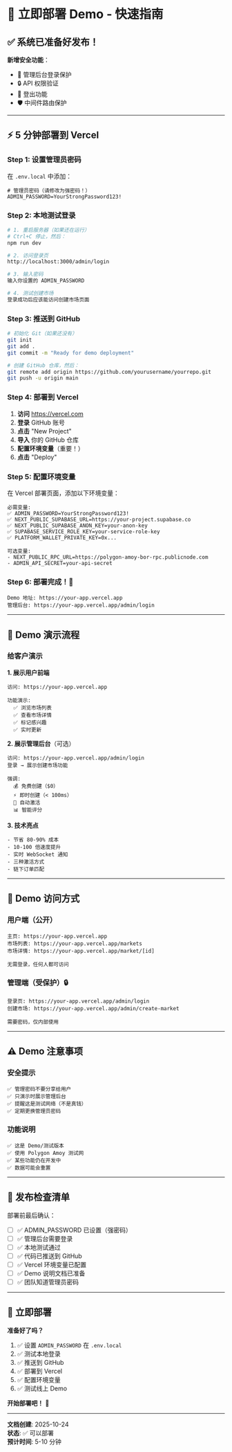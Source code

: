 # 🚀 立即部署 Demo - 快速指南

## ✅ 系统已准备好发布！

**新增安全功能**：
- 🔐 管理后台登录保护
- 🔒 API 权限验证
- 🚪 登出功能
- 🛡️ 中间件路由保护

---

## ⚡ 5 分钟部署到 Vercel

### Step 1: 设置管理员密码

在 `.env.local` 中添加：

```env
# 管理员密码（请修改为强密码！）
ADMIN_PASSWORD=YourStrongPassword123!
```

### Step 2: 本地测试登录

```bash
# 1. 重启服务器（如果还在运行）
# Ctrl+C 停止，然后：
npm run dev

# 2. 访问登录页
http://localhost:3000/admin/login

# 3. 输入密码
输入你设置的 ADMIN_PASSWORD

# 4. 测试创建市场
登录成功后应该能访问创建市场页面
```

### Step 3: 推送到 GitHub

```bash
# 初始化 Git（如果还没有）
git init
git add .
git commit -m "Ready for demo deployment"

# 创建 GitHub 仓库，然后：
git remote add origin https://github.com/yourusername/yourrepo.git
git push -u origin main
```

### Step 4: 部署到 Vercel

1. **访问** https://vercel.com
2. **登录** GitHub 账号
3. **点击** "New Project"
4. **导入** 你的 GitHub 仓库
5. **配置环境变量**（重要！）
6. **点击** "Deploy"

### Step 5: 配置环境变量

在 Vercel 部署页面，添加以下环境变量：

```
必需变量:
✅ ADMIN_PASSWORD=YourStrongPassword123!
✅ NEXT_PUBLIC_SUPABASE_URL=https://your-project.supabase.co
✅ NEXT_PUBLIC_SUPABASE_ANON_KEY=your-anon-key
✅ SUPABASE_SERVICE_ROLE_KEY=your-service-role-key
✅ PLATFORM_WALLET_PRIVATE_KEY=0x...

可选变量:
- NEXT_PUBLIC_RPC_URL=https://polygon-amoy-bor-rpc.publicnode.com
- ADMIN_API_SECRET=your-api-secret
```

### Step 6: 部署完成！🎉

```
Demo 地址: https://your-app.vercel.app
管理后台: https://your-app.vercel.app/admin/login
```

---

## 🎯 Demo 演示流程

### 给客户演示

**1. 展示用户前端**
```
访问: https://your-app.vercel.app

功能演示:
  ✅ 浏览市场列表
  ✅ 查看市场详情
  ✅ 标记感兴趣
  ✅ 实时更新
```

**2. 展示管理后台**（可选）
```
访问: https://your-app.vercel.app/admin/login
登录 → 展示创建市场功能

强调:
  💰 免费创建（$0）
  ⚡ 即时创建（< 100ms）
  🤖 自动激活
  📊 智能评分
```

**3. 技术亮点**
```
- 节省 80-90% 成本
- 10-100 倍速度提升
- 实时 WebSocket 通知
- 三种激活方式
- 链下订单匹配
```

---

## 📱 Demo 访问方式

### 用户端（公开）

```
主页: https://your-app.vercel.app
市场列表: https://your-app.vercel.app/markets
市场详情: https://your-app.vercel.app/market/[id]

无需登录，任何人都可访问
```

### 管理端（受保护）🔒

```
登录页: https://your-app.vercel.app/admin/login
创建市场: https://your-app.vercel.app/admin/create-market

需要密码，仅内部使用
```

---

## ⚠️ Demo 注意事项

### 安全提示

```
✅ 管理密码不要分享给用户
✅ 只演示时展示管理后台
✅ 提醒这是测试网络（不是真钱）
✅ 定期更换管理员密码
```

### 功能说明

```
✅ 这是 Demo/测试版本
✅ 使用 Polygon Amoy 测试网
✅ 某些功能仍在开发中
✅ 数据可能会重置
```

---

## 🎊 发布检查清单

部署前最后确认：

- [ ] ✅ ADMIN_PASSWORD 已设置（强密码）
- [ ] ✅ 管理后台需要登录
- [ ] ✅ 本地测试通过
- [ ] ✅ 代码已推送到 GitHub
- [ ] ✅ Vercel 环境变量已配置
- [ ] ✅ Demo 说明文档已准备
- [ ] ✅ 团队知道管理员密码

---

## 🚀 立即部署

**准备好了吗？**

1. ✅ 设置 `ADMIN_PASSWORD` 在 `.env.local`
2. ✅ 测试本地登录
3. ✅ 推送到 GitHub
4. ✅ 部署到 Vercel
5. ✅ 配置环境变量
6. ✅ 测试线上 Demo

**开始部署吧！** 🎉

---

**文档创建**: 2025-10-24  
**状态**: ✅ 可以部署  
**预计时间**: 5-10 分钟


